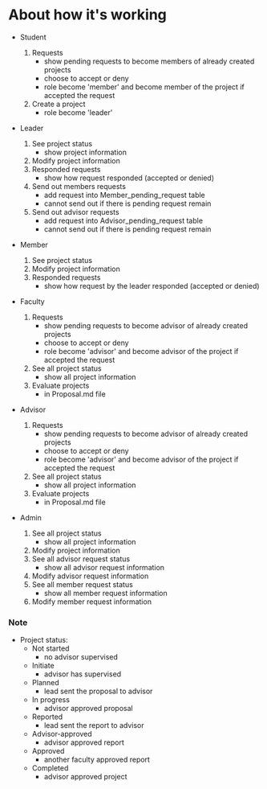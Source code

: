 # About how it's working

* Student
    1. Requests
       * show pending requests to become members of already created projects
       * choose to accept or deny
       * role become 'member' and become member of the project if accepted the request
    2. Create a project
       * role become 'leader'
    

* Leader
    1. See project status
        * show project information
    2. Modify project information
    3. Responded requests
        * show how request responded (accepted or denied)
    4. Send out members requests
        * add request into Member_pending_request table
        * cannot send out if there is pending request remain
    5. Send out advisor requests
        * add request into Advisor_pending_request table
        * cannot send out if there is pending request remain


* Member
    1. See project status
    2. Modify project information
    3. Responded requests
       * show how request by the leader responded (accepted or denied)


* Faculty
    1. Requests
       * show pending requests to become advisor of already created projects
       * choose to accept or deny
       * role become 'advisor' and become advisor of the project if accepted the request
    2. See all project status
       * show all project information 
    3. Evaluate projects
       * in Proposal.md file
      
 
* Advisor
    1. Requests
       * show pending requests to become advisor of already created projects
       * choose to accept or deny
       * role become 'advisor' and become advisor of the project if accepted the request
    2. See all project status
       * show all project information 
    3. Evaluate projects
       * in Proposal.md file


* Admin
    1. See all project status
        * show all project information
    2. Modify  project information
    3. See all advisor request status
          * show all advisor request information
    4. Modify advisor request information
    5. See all member request status
        * show all member request information
    6. Modify member request information


### Note
- Project status:
  * Not started 
    - no advisor supervised
  * Initiate            
    - advisor has supervised
  * Planned
    - lead sent the proposal to advisor
  * In progress 
    - advisor approved proposal
  * Reported
    - lead sent the report to advisor
  * Advisor-approved 
    - advisor approved report
  * Approved 
    - another faculty approved report
  * Completed 
    - advisor approved project
